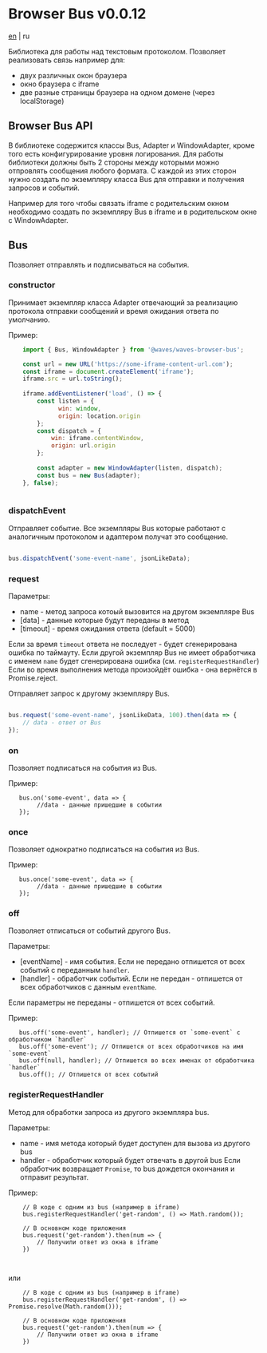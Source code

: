 # Browser Bus v0.0.12       
[en](https://github.com/wavesplatform/waves-browser-bus/blob/master/README.md) | ru

Библиотека для работы над текстовым протоколом.
Позволяет реализовать связь например для:
 * двух различных окон браузера
 * окно браузера с iframe
 * две разные страницы браузера на одном домене (через localStorage)

## Browser Bus API

В библиотеке содержится классы Bus, Adapter и WindowAdapter, кроме того есть конфигурирование 
уровня логирования.
Для работы библиотеки должны быть 2 
стороны между которыми можно отпровлять сообщения любого формата.
С каждой из этих сторон нужно создать по экземпляру класса Bus для отправки и получения
запросов и событий.

Например для того чтобы связать iframe с родительским окном необходимо создать 
по экземпляру Bus в iframe и в родительском окне с WindowAdapter.

## Bus

Позволяет отправлять и подписываться на события. 

### constructor
Принимает экземпляр класса Adapter отвечающий за реализацию протокола отправки сообщений 
и время ожидания ответа по умолчанию.

Пример:
```javascript
    import { Bus, WindowAdapter } from '@waves/waves-browser-bus';

    const url = new URL('https://some-iframe-content-url.com');
    const iframe = document.createElement('iframe');
    iframe.src = url.toString();
    
    iframe.addEventListener('load', () => {
        const listen = {
              win: window,
              origin: location.origin
        };
        const dispatch = {
            win: iframe.contentWindow,
            origin: url.origin
        };
        
        const adapter = new WindowAdapter(listen, dispatch);
        const bus = new Bus(adapter);
    }, false);
    
```

### dispatchEvent

Отправляет событие. Все экземпляры Bus которые работают с аналогичным протоколом 
и адаптером получат это сообщение. 

```javascript

bus.dispatchEvent('some-event-name', jsonLikeData);

```

### request

Параметры:
+ name - метод запроса котоый вызовится на другом экземпляре Bus
+ [data] - данные которые будут переданы в метод
+ [timeout] - время ожидания ответа (default = 5000)

Если за время `timeout` ответа не последует - будет сгенерирована ошибка по таймауту.
Если другой экземпляр Bus не имеет обработчика с именем `name` будет сгенерирована ошибка 
(см. `registerRequestHandler`)
Если во время выполнения метода произойдёт ошибка - она вернётся в Promise.reject.

Отправляет запрос к другому экземпляру Bus.

```javascript

bus.request('some-event-name', jsonLikeData, 100).then(data => {
    // data - ответ от Bus 
});

```

### on
Позволяет подписаться на события из Bus.  

Пример:
```
   bus.on('some-event', data => {
        //data - данные пришедшие в событии  
   });
```


### once
Позволяет однократно подписаться на события из Bus.  

Пример:
```
   bus.once('some-event', data => {
        //data - данные пришедшие в событии  
   });
```

### off
Позволяет отписаться от событий другого Bus.

Параметры:
+ [eventName] - имя события. Если не передано отпишется от всех событий с переданным `handler`.  
+ [handler] - обработчик событий. Если не передан - отпишется от всех обработчиков с данным `eventName`.

Если параметры не переданы - отпишется от всех событий.

Пример:
```
   bus.off('some-event', handler); // Отпишется от `some-event` с обработчиком `handler`
   bus.off('some-event'); // Отпишется от всех обработчиков на имя `some-event`
   bus.off(null, handler); // Отпишется во всех именах от обработчика `handler`
   bus.off(); // Отпишется от всех событий
```



### registerRequestHandler
Метод для обработки запроса из другого экземпляра bus.

Параметры:
+ name - имя метода который будет доступен для вызова из другого bus
+ handler - обработчик который будет отвечать в другой bus
Если обработчик возвращает `Promise`, то bus дождется окончания и отправит результат.

Пример:
```
    // В коде c одним из bus (например в iframe)
    bus.registerRequestHandler('get-random', () => Math.random());
    
    // В основном коде приложения
    bus.request('get-random').then(num => {
        // Получили ответ из окна в iframe
    })

    
```

или

```
    // В коде c одним из bus (например в iframe)
    bus.registerRequestHandler('get-random', () => Promise.resolve(Math.random()));
    
    // В основном коде приложения
    bus.request('get-random').then(num => {
        // Получили ответ из окна в iframe
    })

    
```

